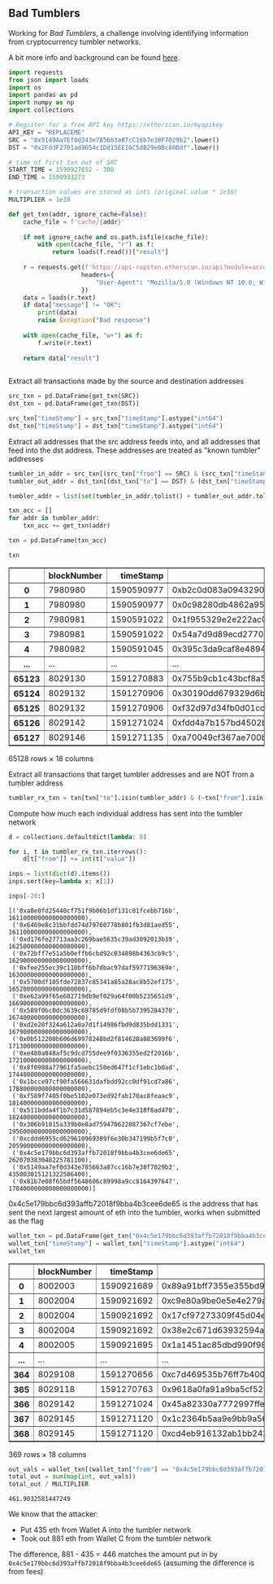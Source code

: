 ## Bad Tumblers

Working for *Bad Tumblers*, a challenge involving identifying information from cryptocurrency tumbler networks.

A bit more info and background can be found [here](https://blog.justins.in/defenit2020#bad-tumblers).

```python
import requests
from json import loads
import os
import pandas as pd
import numpy as np
import collections
```


```python
# Register for a free API key https://etherscan.io/myapikey
API_KEY = "REPLACEME"
SRC = "0x5149Aa7Ef0d343e785663a87cC16b7e38F7029b2".lower()
DST = "0x2Fd3F2701ad9654c1Dd15EE16C5dB29eBBc80Ddf".lower()

# time of first txn out of SRC
START_TIME = 1590927652 - 300
END_TIME = 1590933273

# transaction values are stored as ints (original value * 1e18)
MULTIPLIER = 1e18
```


```python
def get_txn(addr, ignore_cache=False):
    cache_file = f'cache/{addr}'
    
    if not ignore_cache and os.path.isfile(cache_file):
        with open(cache_file, "r") as f:
            return loads(f.read())["result"]
    
    r = requests.get(f'https://api-ropsten.etherscan.io/api?module=account&action=txlist&address={addr}&tag=latest&apikey={API_KEY}',
                    headers={
                        "User-Agent": "Mozilla/5.0 (Windows NT 10.0; Win64; x64) AppleWebKit/537.36 (KHTML, like Gecko) Chrome/83.0.4103.61 Safari/537.36"
                    })
    data = loads(r.text)
    if data["message"] != "OK":
        print(data)
        raise Exception("Bad response")
    
    with open(cache_file, "w+") as f:
        f.write(r.text)
    
    return data["result"]
    
```

Extract all transactions made by the source and destination addresses


```python
src_txn = pd.DataFrame(get_txn(SRC))
dst_txn = pd.DataFrame(get_txn(DST))

src_txn["timeStamp"] = src_txn["timeStamp"].astype("int64")
dst_txn["timeStamp"] = dst_txn["timeStamp"].astype("int64")
```

Extract all addresses that the src address feeds into, and all addresses that feed into the dst address. These addresses are treated as "known tumbler" addresses


```python
tumbler_in_addr = src_txn[(src_txn["from"] == SRC) & (src_txn["timeStamp"] > START_TIME) & (src_txn["timeStamp"] < END_TIME)]["to"]
tumbler_out_addr = dst_txn[(dst_txn["to"] == DST) & (dst_txn["timeStamp"] > START_TIME) & (dst_txn["timeStamp"] < END_TIME)]["from"]
```


```python
tumbler_addr = list(set(tumbler_in_addr.tolist() + tumbler_out_addr.tolist()))

txn_acc = []
for addr in tumbler_addr:
    txn_acc += get_txn(addr)

txn = pd.DataFrame(txn_acc)
```


```python
txn
```




<div>
<table border="1" class="dataframe">
  <thead>
    <tr style="text-align: right;">
      <th></th>
      <th>blockNumber</th>
      <th>timeStamp</th>
      <th>hash</th>
      <th>nonce</th>
      <th>blockHash</th>
      <th>transactionIndex</th>
      <th>from</th>
      <th>to</th>
      <th>value</th>
      <th>gas</th>
      <th>gasPrice</th>
      <th>isError</th>
      <th>txreceipt_status</th>
      <th>input</th>
      <th>contractAddress</th>
      <th>cumulativeGasUsed</th>
      <th>gasUsed</th>
      <th>confirmations</th>
    </tr>
  </thead>
  <tbody>
    <tr>
      <th>0</th>
      <td>7980980</td>
      <td>1590590977</td>
      <td>0xb2c0d083a0943290906b1476516c5b657845723a35ff...</td>
      <td>33110063</td>
      <td>0x460adfcb5fe3978be8e1958fa088c343b81486efda6d...</td>
      <td>60</td>
      <td>0x81b7e08f65bdf5648606c89998a9cc8164397647</td>
      <td>0xd8340e8907f2f10fad701cf632adb2504d3a8f51</td>
      <td>1000000000000000000</td>
      <td>21000</td>
      <td>16</td>
      <td>0</td>
      <td>1</td>
      <td>0x</td>
      <td></td>
      <td>7854918</td>
      <td>21000</td>
      <td>55641</td>
    </tr>
    <tr>
      <th>1</th>
      <td>7980980</td>
      <td>1590590977</td>
      <td>0x0c98280db4862a95f82e243871af35332cb41505f59a...</td>
      <td>33110064</td>
      <td>0x460adfcb5fe3978be8e1958fa088c343b81486efda6d...</td>
      <td>63</td>
      <td>0x81b7e08f65bdf5648606c89998a9cc8164397647</td>
      <td>0xd8340e8907f2f10fad701cf632adb2504d3a8f51</td>
      <td>1000000000000000000</td>
      <td>21000</td>
      <td>16</td>
      <td>0</td>
      <td>1</td>
      <td>0x</td>
      <td></td>
      <td>7917918</td>
      <td>21000</td>
      <td>55641</td>
    </tr>
    <tr>
      <th>2</th>
      <td>7980981</td>
      <td>1590591022</td>
      <td>0x1f955329e2e222ac061ca6b3866882773c83fa8f4af2...</td>
      <td>33110065</td>
      <td>0xba5e88bbd7e2744bdc4a5f54466e1510f497c636b2cc...</td>
      <td>30</td>
      <td>0x81b7e08f65bdf5648606c89998a9cc8164397647</td>
      <td>0xd8340e8907f2f10fad701cf632adb2504d3a8f51</td>
      <td>1000000000000000000</td>
      <td>21000</td>
      <td>16</td>
      <td>0</td>
      <td>1</td>
      <td>0x</td>
      <td></td>
      <td>7886819</td>
      <td>21000</td>
      <td>55640</td>
    </tr>
    <tr>
      <th>3</th>
      <td>7980981</td>
      <td>1590591022</td>
      <td>0x54a7d9d89ecd2770b9b8f17c6cf2158ec9177502c4af...</td>
      <td>33110067</td>
      <td>0xba5e88bbd7e2744bdc4a5f54466e1510f497c636b2cc...</td>
      <td>34</td>
      <td>0x81b7e08f65bdf5648606c89998a9cc8164397647</td>
      <td>0xd8340e8907f2f10fad701cf632adb2504d3a8f51</td>
      <td>1000000000000000000</td>
      <td>21000</td>
      <td>16</td>
      <td>0</td>
      <td>1</td>
      <td>0x</td>
      <td></td>
      <td>7977815</td>
      <td>21000</td>
      <td>55640</td>
    </tr>
    <tr>
      <th>4</th>
      <td>7980982</td>
      <td>1590591045</td>
      <td>0x395c3da9caf8e4894627514a6ec21f2037855a0ecceb...</td>
      <td>33110071</td>
      <td>0x8b1ff54cae23744629f7dd00c2c69832e07ba35481dd...</td>
      <td>30</td>
      <td>0x81b7e08f65bdf5648606c89998a9cc8164397647</td>
      <td>0xd8340e8907f2f10fad701cf632adb2504d3a8f51</td>
      <td>1000000000000000000</td>
      <td>21000</td>
      <td>16</td>
      <td>0</td>
      <td>1</td>
      <td>0x</td>
      <td></td>
      <td>7640289</td>
      <td>21000</td>
      <td>55639</td>
    </tr>
    <tr>
      <th>...</th>
      <td>...</td>
      <td>...</td>
      <td>...</td>
      <td>...</td>
      <td>...</td>
      <td>...</td>
      <td>...</td>
      <td>...</td>
      <td>...</td>
      <td>...</td>
      <td>...</td>
      <td>...</td>
      <td>...</td>
      <td>...</td>
      <td>...</td>
      <td>...</td>
      <td>...</td>
      <td>...</td>
    </tr>
    <tr>
      <th>65123</th>
      <td>8029130</td>
      <td>1591270883</td>
      <td>0x755b9cb1c43bcf8a539b6ff6b0f08a105ce313e52926...</td>
      <td>106</td>
      <td>0x69ab73bf299ab69170c00c4e9eb227793fb5716c096e...</td>
      <td>21</td>
      <td>0x98c6fe0e5407643d8623be4e7db6c4799db58865</td>
      <td>0xed281881446e9140119dc617ed7e8e5e5a7ee182</td>
      <td>2700000000000000000</td>
      <td>100000</td>
      <td>1</td>
      <td>0</td>
      <td>1</td>
      <td>0x</td>
      <td></td>
      <td>4748450</td>
      <td>21000</td>
      <td>7488</td>
    </tr>
    <tr>
      <th>65124</th>
      <td>8029132</td>
      <td>1591270906</td>
      <td>0x30190dd679329d6be359148db46748b6155f80d097d4...</td>
      <td>100</td>
      <td>0xb66bde82c61cc4c11622dbd60ae837128d894743a680...</td>
      <td>51</td>
      <td>0xed281881446e9140119dc617ed7e8e5e5a7ee182</td>
      <td>0x61e4caea99dbd3d071ef38d5592dbecc3a284a37</td>
      <td>1900000000000000000</td>
      <td>100000</td>
      <td>1</td>
      <td>0</td>
      <td>1</td>
      <td>0x</td>
      <td></td>
      <td>6113825</td>
      <td>21000</td>
      <td>7486</td>
    </tr>
    <tr>
      <th>65125</th>
      <td>8029132</td>
      <td>1591270906</td>
      <td>0xf32d97d34fb0d01cc9d26c9dfe331315e37e012cc303...</td>
      <td>88</td>
      <td>0xb66bde82c61cc4c11622dbd60ae837128d894743a680...</td>
      <td>72</td>
      <td>0xe512b7d0b293d1eddd8c03d898fcedc7d5c639f5</td>
      <td>0xed281881446e9140119dc617ed7e8e5e5a7ee182</td>
      <td>8300000000000000000</td>
      <td>100000</td>
      <td>1</td>
      <td>0</td>
      <td>1</td>
      <td>0x</td>
      <td></td>
      <td>6554825</td>
      <td>21000</td>
      <td>7486</td>
    </tr>
    <tr>
      <th>65126</th>
      <td>8029142</td>
      <td>1591271024</td>
      <td>0xfdd4a7b157bd4502b7b0dbb224f534ad6fa3268821af...</td>
      <td>84</td>
      <td>0xe2bf5fcbcb804034394cb73c1e26c1f52c89c747cf60...</td>
      <td>96</td>
      <td>0x0150530ae45f8529d9493fb1ef4b8dc79482aac0</td>
      <td>0xed281881446e9140119dc617ed7e8e5e5a7ee182</td>
      <td>3100000000000000000</td>
      <td>100000</td>
      <td>1</td>
      <td>0</td>
      <td>1</td>
      <td>0x</td>
      <td></td>
      <td>6529401</td>
      <td>21000</td>
      <td>7476</td>
    </tr>
    <tr>
      <th>65127</th>
      <td>8029146</td>
      <td>1591271135</td>
      <td>0xa70049cf367ae700b9d976f8338c83ea3debf11d6f4d...</td>
      <td>85</td>
      <td>0xd2e14cf9a8a05145c946b06efa5cdc9ad02ff61bdfe0...</td>
      <td>135</td>
      <td>0xd922d6c1829f1ff3ec07d6bb46e5cb9426c1d4a1</td>
      <td>0xed281881446e9140119dc617ed7e8e5e5a7ee182</td>
      <td>500000000000000000</td>
      <td>100000</td>
      <td>1</td>
      <td>0</td>
      <td>1</td>
      <td>0x</td>
      <td></td>
      <td>7233480</td>
      <td>21000</td>
      <td>7472</td>
    </tr>
  </tbody>
</table>
<p>65128 rows × 18 columns</p>
</div>



Extract all transactions that target tumbler addresses and are NOT from a tumbler address


```python
tumbler_rx_txn = txn[txn["to"].isin(tumbler_addr) & (~txn["from"].isin(tumbler_addr))]
```

Compute how much each individual address has sent into the tumbler network


```python
d = collections.defaultdict(lambda: 0)

for i, t in tumbler_rx_txn.iterrows():
    d[t["from"]] += int(t["value"])
```


```python
inps = list(dict(d).items())
inps.sort(key=lambda x: x[1])
```


```python
inps[-20:]
```




    [('0xa8e0fd25440cf751f9b06b1df131c01fcebb716b', 161100000000000000000),
     ('0x6469e8c31bbfdd74d79760778b801fb3d81aed55', 161100000000000000000),
     ('0xd176fe27713aa3c269bae5635c39ad3092013b39', 162500000000000000000),
     ('0x72bff7e51a5b0effb6cbd92c034898b4363cb9c5', 162900000000000000000),
     ('0xfee255ec39c110bff6b7dbac97daf5977196369e', 163000000000000000000),
     ('0x5700df105fde72837c85341a85a28ac8b52ef175', 165200000000000000000),
     ('0xe62a99f65e602719db9ef029a64f00b5235651d9', 166900000000000000000),
     ('0x589f0bc0dc3639c69785d9fdf08b5b7395284370', 167400000000000000000),
     ('0xd2e20f324a612a0a7d1f14986fbd9d835bdd1331', 167900000000000000000),
     ('0x0b512200b606d69978248bd2f814620a883699f6', 171300000000000000000),
     ('0xe480a848af5c9dcd755dee9f0336355ed2f2016b', 172100000000000000000),
     ('0x8f0988a77961fa5aebc150ed647f1cf1ebc1b0ad', 174400000000000000000),
     ('0x1bcce97cf90fa566631dafbdd92cc0df91cd7a86', 178800000000000000000),
     ('0xf589f7405f0be5102e073ed92fab170ac8feaac9', 181400000000000000000),
     ('0x511bdda4f1b7c31d587894eb5c3e4e318f6ad470', 182400000000000000000),
     ('0x306b91815a339b0e8ad759470622087367cf7ebe', 195600000000000000000),
     ('0xcddd6955cd629610969389f6e30b347199b5f7c0', 205900000000000000000),
     ('0x4c5e179bbc6d393affb72018f9bba4b3cee6de65', 262070383048225781100),
     ('0x5149aa7ef0d343e785663a87cc16b7e38f7029b2', 435003015121322506400),
     ('0x81b7e08f65bdf5648606c89998a9cc8164397647', 1784000000000000000000)]



0x4c5e179bbc6d393affb72018f9bba4b3cee6de65 is the address that has sent the next largest amount of eth into the tumbler, works when submitted as the flag


```python
wallet_txn = pd.DataFrame(get_txn("0x4c5e179bbc6d393affb72018f9bba4b3cee6de65"))
wallet_txn["timeStamp"] = wallet_txn["timeStamp"].astype("int64")
wallet_txn
```




<div>
<table border="1" class="dataframe">
  <thead>
    <tr style="text-align: right;">
      <th></th>
      <th>blockNumber</th>
      <th>timeStamp</th>
      <th>hash</th>
      <th>nonce</th>
      <th>blockHash</th>
      <th>transactionIndex</th>
      <th>from</th>
      <th>to</th>
      <th>value</th>
      <th>gas</th>
      <th>gasPrice</th>
      <th>isError</th>
      <th>txreceipt_status</th>
      <th>input</th>
      <th>contractAddress</th>
      <th>cumulativeGasUsed</th>
      <th>gasUsed</th>
      <th>confirmations</th>
    </tr>
  </thead>
  <tbody>
    <tr>
      <th>0</th>
      <td>8002003</td>
      <td>1590921689</td>
      <td>0x89a91bff7355e355bd9be9cd254b5195f5a7f6c2de75...</td>
      <td>0</td>
      <td>0x5bc94bdffc5491a58175a5077a92b0b85ebc9911abe5...</td>
      <td>3</td>
      <td>0x5dbc9da0317c550460d501742294ac9d07d7054a</td>
      <td>0x4c5e179bbc6d393affb72018f9bba4b3cee6de65</td>
      <td>4999900000000000000</td>
      <td>100000</td>
      <td>1000000000</td>
      <td>0</td>
      <td>1</td>
      <td>0x</td>
      <td></td>
      <td>195226</td>
      <td>21000</td>
      <td>44665</td>
    </tr>
    <tr>
      <th>1</th>
      <td>8002004</td>
      <td>1590921692</td>
      <td>0xc9e80a9be0e5e4e279ad3af72eec2704cc18bf112cfc...</td>
      <td>0</td>
      <td>0x89a8c29e7d1a0f9a85e60c0b98f875313ad0466361fc...</td>
      <td>2</td>
      <td>0xa8325fb2c1c15da2396ad77580c136d13578dd30</td>
      <td>0x4c5e179bbc6d393affb72018f9bba4b3cee6de65</td>
      <td>4999900000000000000</td>
      <td>100000</td>
      <td>1000000000</td>
      <td>0</td>
      <td>1</td>
      <td>0x</td>
      <td></td>
      <td>69006</td>
      <td>21000</td>
      <td>44664</td>
    </tr>
    <tr>
      <th>2</th>
      <td>8002004</td>
      <td>1590921692</td>
      <td>0x17cf97273309f45d04e227ca7d8ad2fe62186c7f3149...</td>
      <td>0</td>
      <td>0x89a8c29e7d1a0f9a85e60c0b98f875313ad0466361fc...</td>
      <td>3</td>
      <td>0x8c9e8951f64900585572e8eb8c4dc8c0bb38dce5</td>
      <td>0x4c5e179bbc6d393affb72018f9bba4b3cee6de65</td>
      <td>4999900000000000000</td>
      <td>100000</td>
      <td>1000000000</td>
      <td>0</td>
      <td>1</td>
      <td>0x</td>
      <td></td>
      <td>90006</td>
      <td>21000</td>
      <td>44664</td>
    </tr>
    <tr>
      <th>3</th>
      <td>8002004</td>
      <td>1590921692</td>
      <td>0x38e2c671d63932594adf437bb1e09ce9b7371259123a...</td>
      <td>0</td>
      <td>0x89a8c29e7d1a0f9a85e60c0b98f875313ad0466361fc...</td>
      <td>4</td>
      <td>0xd3c7f4cf33ed62e5d52eb7e6e9d9161ae1a164a2</td>
      <td>0x4c5e179bbc6d393affb72018f9bba4b3cee6de65</td>
      <td>4999900000000000000</td>
      <td>100000</td>
      <td>1000000000</td>
      <td>0</td>
      <td>1</td>
      <td>0x</td>
      <td></td>
      <td>111006</td>
      <td>21000</td>
      <td>44664</td>
    </tr>
    <tr>
      <th>4</th>
      <td>8002005</td>
      <td>1590921695</td>
      <td>0x1a1451ac85dbd990f98bf7ca2c7939107285240be2fc...</td>
      <td>0</td>
      <td>0x07649f39eba3d3749f5d47e6f8b191d5ad775020e6fb...</td>
      <td>0</td>
      <td>0x2458b57bfc409e3660dedc7d0ee954289572b1d2</td>
      <td>0x4c5e179bbc6d393affb72018f9bba4b3cee6de65</td>
      <td>4999900000000000000</td>
      <td>100000</td>
      <td>1000000000</td>
      <td>0</td>
      <td>1</td>
      <td>0x</td>
      <td></td>
      <td>21000</td>
      <td>21000</td>
      <td>44663</td>
    </tr>
    <tr>
      <th>...</th>
      <td>...</td>
      <td>...</td>
      <td>...</td>
      <td>...</td>
      <td>...</td>
      <td>...</td>
      <td>...</td>
      <td>...</td>
      <td>...</td>
      <td>...</td>
      <td>...</td>
      <td>...</td>
      <td>...</td>
      <td>...</td>
      <td>...</td>
      <td>...</td>
      <td>...</td>
      <td>...</td>
    </tr>
    <tr>
      <th>364</th>
      <td>8029108</td>
      <td>1591270656</td>
      <td>0xc7d469535b76ff7b400f75dcefc01970da8f39ae3895...</td>
      <td>229</td>
      <td>0x8776d6302a9864b67a31daba3b69a3b11f271a8fa83d...</td>
      <td>69</td>
      <td>0x4c5e179bbc6d393affb72018f9bba4b3cee6de65</td>
      <td>0xe1399b5256fafc2b48c2d0e6d7f39007bc9be8a4</td>
      <td>5400000000000000000</td>
      <td>100000</td>
      <td>1</td>
      <td>0</td>
      <td>1</td>
      <td>0x</td>
      <td></td>
      <td>5925987</td>
      <td>21000</td>
      <td>17560</td>
    </tr>
    <tr>
      <th>365</th>
      <td>8029118</td>
      <td>1591270763</td>
      <td>0x9618a0fa91a9ba5cf527b329e8020695db9a751b4a66...</td>
      <td>92</td>
      <td>0x322a618836aa463da1fb2f61aadbc196f59db994827a...</td>
      <td>122</td>
      <td>0x2b3bf8b02dd2476eefa18aa63da65bd8c03a0147</td>
      <td>0x4c5e179bbc6d393affb72018f9bba4b3cee6de65</td>
      <td>5400000000000000000</td>
      <td>100000</td>
      <td>1</td>
      <td>0</td>
      <td>1</td>
      <td>0x</td>
      <td></td>
      <td>7143251</td>
      <td>21000</td>
      <td>17550</td>
    </tr>
    <tr>
      <th>366</th>
      <td>8029142</td>
      <td>1591271024</td>
      <td>0x45a82330a7772997ffe2f459a9d70f1a514abe5d54fb...</td>
      <td>99</td>
      <td>0xe2bf5fcbcb804034394cb73c1e26c1f52c89c747cf60...</td>
      <td>159</td>
      <td>0x97fc2f5d7b4e05bc544f5f4053fd2e72af6c3c5e</td>
      <td>0x4c5e179bbc6d393affb72018f9bba4b3cee6de65</td>
      <td>900000000000000000</td>
      <td>100000</td>
      <td>1</td>
      <td>0</td>
      <td>1</td>
      <td>0x</td>
      <td></td>
      <td>7879019</td>
      <td>21000</td>
      <td>17526</td>
    </tr>
    <tr>
      <th>367</th>
      <td>8029145</td>
      <td>1591271120</td>
      <td>0x1c2364b5aa9e9bb9a569572e1a677241382232f3bb9c...</td>
      <td>230</td>
      <td>0x034c7b031bbb5a8d372a88a297f669804be1bcdcfbf2...</td>
      <td>124</td>
      <td>0x4c5e179bbc6d393affb72018f9bba4b3cee6de65</td>
      <td>0x2a621252a0ee1c8655b09eea7905d87be28fe9e3</td>
      <td>6800000000000000000</td>
      <td>100000</td>
      <td>1</td>
      <td>0</td>
      <td>1</td>
      <td>0x</td>
      <td></td>
      <td>7318324</td>
      <td>21000</td>
      <td>17523</td>
    </tr>
    <tr>
      <th>368</th>
      <td>8029145</td>
      <td>1591271120</td>
      <td>0xcd4eb916132ab1bb2432084bc3d2de24d0de9aa3e219...</td>
      <td>113</td>
      <td>0x034c7b031bbb5a8d372a88a297f669804be1bcdcfbf2...</td>
      <td>134</td>
      <td>0x1fc64526d77d079f7c8f6680d0b88b6046663949</td>
      <td>0x4c5e179bbc6d393affb72018f9bba4b3cee6de65</td>
      <td>2000000000000000000</td>
      <td>100000</td>
      <td>1</td>
      <td>0</td>
      <td>1</td>
      <td>0x</td>
      <td></td>
      <td>7740503</td>
      <td>21000</td>
      <td>17523</td>
    </tr>
  </tbody>
</table>
<p>369 rows × 18 columns</p>
</div>




```python
out_vals = wallet_txn[(wallet_txn["from"] == "0x4c5e179bbc6d393affb72018f9bba4b3cee6de65") & (wallet_txn["timeStamp"] > START_TIME) & (wallet_txn["timeStamp"] < END_TIME)]["value"]
total_out = sum(map(int, out_vals))
total_out / MULTIPLIER
```




    461.9032581447249



We know that the attacker:
* Put 435 eth from Wallet A into the tumbler network
* Took out 881 eth from Wallet C from the tumbler network

The difference, 881 - 435 = 446 matches the amount put in by `0x4c5e179bbc6d393affb72018f9bba4b3cee6de65` (assuming the difference is from fees)
